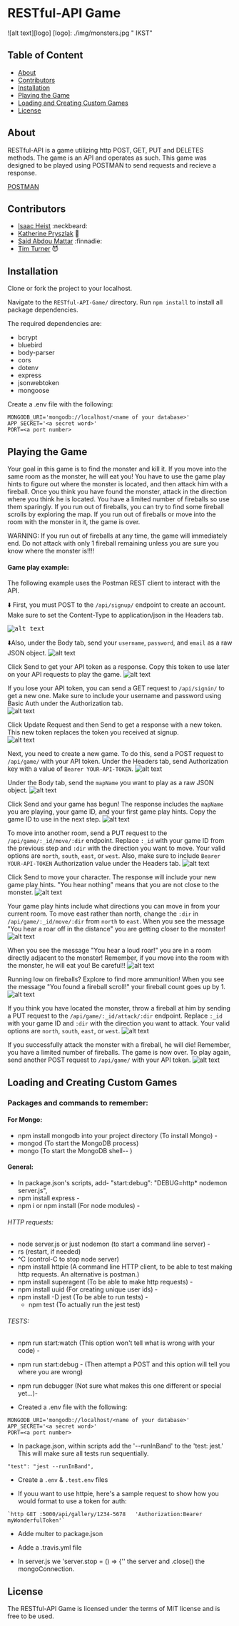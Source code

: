 # RESTful-API Game

![alt text][logo]
[logo]: ./img/monsters.jpg " IKST"
## Table of Content

- [About](#about)
- [Contributors](#contributors)
- [Installation](#installation)
- [Playing the Game](#playing-the-game)
- [Loading and Creating Custom Games](#loading-and-creating-custom-games)
- [License](#license)

## About

RESTful-API is a game utilizing http POST, GET, PUT and DELETES methods.  The game is an API and operates as such.  This game was designed to be played using POSTMAN to send requests and recieve a response.

[POSTMAN](https://www.getpostman.com/)

## Contributors

* [Isaac Heist](https://github.com/esack7) :neckbeard:
* [Katherine Pryszlak](https://github.com/kpryzk) :eyes:
* [Said Abdou Mattar](https://github.com/saidmattar) :finnadie:
* [Tim Turner](https://github.com/ratiphi) :smiling_imp:

## Installation

Clone or fork the project to your localhost.

Navigate to the ```RESTful-API-Game/``` directory.  Run ```npm install``` to install all package dependencies.

The required dependencies are:
- bcrypt
- bluebird
- body-parser
- cors
- dotenv
- express
- jsonwebtoken
- mongoose

Create a .env file with the following:

```
MONGODB_URI='mongodb://localhost/<name of your database>'
APP_SECRET='<a secret word>'
PORT=<a port number>
```

## Playing the Game


Your goal in this game is to find the monster and kill it.  If you move into the same room as the  monster, he will eat you!  You have to use the game play hints to figure out where the monster is located, and then attack him with a fireball.  Once you think you have found the monster, attack in the direction where you think he is located.  You have a limited number of fireballs so use them sparingly.  If you run out of fireballs, you can try to find some fireball scrolls by exploring the map.  If you run out of fireballs or move into the room with the monster in it, the game is over.  

WARNING:  If you run out of fireballs at any time, the game will immediately end.  Do not attack with only 1 fireball remaining unless you are sure you know where the monster is!!!!

#### Game play example:
The following example uses the Postman REST client to interact with the API.

:arrow_down: First, you must POST to the `/api/signup/` endpoint to create an account.  Make sure to set the Content-Type to application/json in the Headers tab.

<kbd>![alt text](./img/1-POST-signup-headers.png "POST to /api/signup/")</kbd>

:arrow_down:Also, under the Body tab, send your `username`, `password`, and `email` as a raw JSON object.
![alt text](./img/2-POST-signup-body.png "POST to /api/signup/")

Click Send to get your API token as a response.  Copy this token to use later on your API requests to play the game.
![alt text](./img/3-POST-signup-response.png "POST to /api/signup/")

If you lose your API token, you can send a GET request to `/api/signin/` to get a new one.  Make sure to include your username and password using Basic Auth under the Authorization tab.  
![alt text](./img/4-GET-signin-authorization.png "GET to /api/signin/")

Click Update Request and then Send to get a response with a new token.  This new token replaces the token you received at signup.  
![alt text](./img/5-GET-signin-response.png "POST to /api/signin/")

Next, you need to create a new game.  To do this, send a POST request to `/api/game/` with your API token.  Under the Headers tab, send Authorization key with a value of `Bearer YOUR-API-TOKEN`.
![alt text](./img/6-POST-game-headers.png "POST to /api/game/")

Under the Body tab, send the `mapName` you want to play as a raw JSON object.
![alt text](./img/7-POST-game-body.png "POST to /api/game/")

Click Send and your game has begun!  The response includes the `mapName` you are playing, your game ID, and your first game play hints.  Copy the game ID to use in the next step.
![alt text](./img/8-POST-game-response.png "POST to /api/game/")

To move into another room, send a PUT request to the `/api/game/:_id/move/:dir` endpoint.  Replace `:_id` with your game ID from the previous step and `:dir` with the direction you want to move.  Your valid options are `north`, `south`, `east`, or `west`.  Also, make sure to include `Bearer YOUR-API-TOKEN` Authorization value under the Headers tab.
![alt text](./img/9-PUT-move-headers.png "PUT to /api/game/:_id/move/:dir/")

Click Send to move your character.  The response will include your new game play hints.  "You hear nothing" means that you are not close to the monster.
![alt text](./img/10-PUT-move-response.png "PUT to /api/game/:_id/move/:dir/")

Your game play hints include what directions you can move in from your current room.  To move east rather than north, change the `:dir` in `/api/game/:_id/move/:dir` from `north` to `east`.  When you see the message "You hear a roar off in the distance" you are getting closer to the monster!
![alt text](./img/11-PUT-move-response-closer.png "PUT to /api/game/:_id/move/:dir/")

When you see the message "You hear a loud roar!" you are in a room directly adjacent to the monster!  Remember, if you move into the room with the monster, he will eat you!  Be careful!!
![alt text](./img/12-PUT-move-response-really-close.png "PUT to /api/game/:_id/move/:dir/")

Running low on fireballs?  Explore to find more ammunition! When you see the message "You found a fireball scroll!" your fireball count goes up by 1.  
![alt text](./img/13-PUT-move-response-fireball.png "PUT to /api/game/:_id/move/:dir/")

If you think you have located the monster, throw a fireball at him by sending a PUT request to the `/api/game/:_id/attack/:dir` endpoint. Replace `:_id` with your game ID and `:dir` with the direction you want to attack.  Your valid options are `north`, `south`, `east`, or `west`.
![alt text](./img/14-PUT-attack-headers.png "PUT to /api/game/:_id/attack/:dir/")

If you successfully attack the monster with a fireball, he will die!  Remember, you have a limited number of fireballs.  The game is now over.  To play again, send another POST request to `/api/game/` with your API token.
![alt text](./img/15-PUT-attack-response-win.png "PUT to /api/game/:_id/attack/:dir/")


## Loading and Creating Custom Games

### <a name="packages"></a>Packages and commands to remember:

#### For Mongo:
- npm install mongodb into your project directory (To install Mongo) -
- mongod (To start the MongoDB process)
- mongo (To start the MongoDB shell-- )

#### General:
  - In package.json's scripts, add- "start:debug": "DEBUG=http* nodemon server.js",
  - npm install express -
  - npm i or npm install (For node modules) -

###### HTTP requests:
  - node server.js or just nodemon (to start a command line server) -
  - rs (restart, if needed)
  - ^C (control-C to stop node server)
  - npm install httpie (A command line HTTP client, to be able to test making http requests. An alternative is postman.)
  - npm install superagent (To be able to make http requests) -
  - npm install uuid (For creating unique user ids) -
  - npm install -D jest (To be able to run tests) -
    - npm test (To actually run the jest test)

###### TESTS:
  - npm run start:watch (This option won't tell what is wrong with your code) -
  - npm run start:debug - (Then attempt a POST and this option will tell you where you are wrong)
  - npm run debugger (Not sure what makes this one different or special yet...)-


- Created a .env file with the following:

```
MONGODB_URI='mongodb://localhost/<name of your database>'
APP_SECRET='<a secret word>'
PORT=<a port number>
```

- In package.json, within scripts add the '--runInBand' to the 'test: jest.' This will make sure all tests run sequentially.
```
"test": "jest --runInBand",
```
- Create a `.env` & `.test.env` files

 - If youu want to use httpie, here's a sample request to show how you would format to use a token for auth:
 ```
`http GET :5000/api/gallery/1234-5678   'Authorization:Bearer myWonderfulToken'`
```
- Adde multer to package.json
- Adde a .travis.yml file

- In server.js we 'server.stop = () => {'' the server and .close() the mongoConnection.

## License

The RESTful-API Game is licensed under the terms of MIT license and is free to be used.
